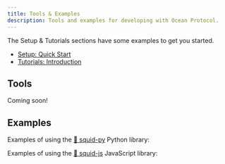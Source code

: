 ```yaml
---
title: Tools & Examples
description: Tools and examples for developing with Ocean Protocol.
---
```


The Setup & Tutorials sections have some examples to get you started.

- [Setup: Quick Start](/setup/quickstart/)
- [Tutorials: Introduction](/tutorials/introduction/)

## Tools

Coming soon!

## Examples

Examples of using the [🦑 squid-py](https://github.com/oceanprotocol/squid-js) Python library:

<repo name="mantaray"></repo>

Examples of using the [🦑 squid-js](https://github.com/oceanprotocol/squid-js) JavaScript library:

<repo name="pleuston"></repo>
<repo name="tuna"></repo>
